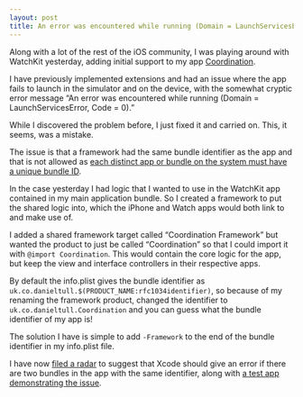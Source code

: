 ```yaml
---
layout: post
title: An error was encountered while running (Domain = LaunchServicesError, Code = 0)
---
```


Along with a lot of the rest of the iOS community, I was playing around with WatchKit yesterday, adding initial support to my app [Coordination](https://itunes.apple.com/gb/app/coordination-location-utility/id625226776).

I have previously implemented extensions and had an issue where the app fails to launch in the simulator and on the device, with the somewhat cryptic error message “An error was encountered while running (Domain = LaunchServicesError, Code = 0).”

While I discovered the problem before, I just fixed it and carried on. This, it seems, was a mistake. 

The issue is that a framework had the same bundle identifier as the app and that is not allowed as [each distinct app or bundle on the system must have a unique bundle ID](https://developer.apple.com/library/mac/documentation/General/Reference/InfoPlistKeyReference/Articles/CoreFoundationKeys.html#//apple_ref/doc/uid/20001431-102070).

In the case yesterday I had logic that I wanted to use in the WatchKit app contained in my main application bundle. So I created a framework to put the shared logic into, which the iPhone and Watch apps would both link to and make use of. 

I added a shared framework target called “Coordination Framework” but wanted the product to just be called “Coordination” so that I could import it with `@import Coordination`. This would contain the core logic for the app, but keep the view and interface controllers in their respective apps.

By default the info.plist gives the bundle identifier as `uk.co.danieltull.$(PRODUCT_NAME:rfc1034identifier)`, so because of my renaming the framework product, changed the identifier to `uk.co.danieltull.Coordination` and you can guess what the bundle identifier of my app is!

The solution I have is simple to add `-Framework` to the end of the bundle identifier in my info.plist file.

I have now [filed a radar](http://openradar.appspot.com/19045130) to suggest that Xcode should give an error if there are two bundles in the app with the same identifier, along with [a test app demonstrating the issue](https://github.com/danielctull-tests/Duplicate-Bundle-Identifier-Issue).